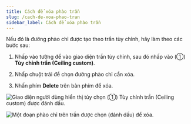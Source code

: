 ```yaml
---
title: Cách để xóa phào trần
slug: /cach-de-xoa-phao-tran
sidebar_label: Cách để xóa phào trần
---
```


Nếu đó là đường phào chỉ được tạo theo trần tùy chỉnh, hãy làm theo các bước sau:

1. Nhấp vào tường để vào giao diện trần tùy chỉnh, sau đó nhấp vào (①) **Tùy chỉnh trần (Ceiling custom)**.

2. Nhấp chuột trái để chọn đường phào chỉ cần xóa.

3. Nhấn phím **Delete** trên bàn phím để xóa.

![Giao diện người dùng hiển thị tùy chọn (①) Tùy chỉnh trần (Ceiling custom) được đánh dấu.](https://storage.googleapis.com/jegavn_kb/image_jegavn/744.1.jpg)

![Một đoạn phào chỉ trên trần được chọn (đánh dấu) để xóa.](https://storage.googleapis.com/jegavn_kb/image_jegavn/744.2.jpg)